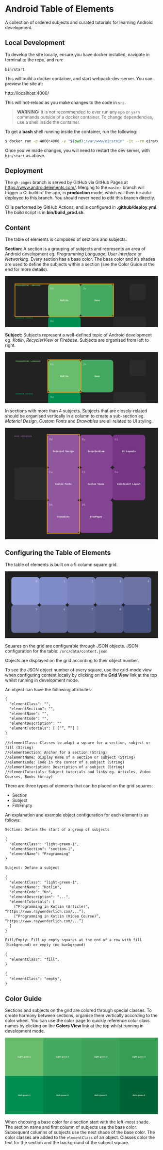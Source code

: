 # Android Table of Elements

A collection of ordered subjects and curated tutorials for learning Android development.

## Local Development

To develop the site locally, ensure you have docker installed, navigate in terminal to the repo, and run:

```bin/start```

This will build a docker container, and start webpack-dev-server. You can preview the site at:

http://localhost:4000/

This will hot-reload as you make changes to the code in `src`.

> __WARNING:__ It is not recommended to ever run any `npm` or `yarn` commands outside of a docker container. To change dependencies, use a shell inside the container.

To get a __bash__ shell running inside the container, run the following:

```sh
$ docker run -p 4000:4000 -v "$(pwd):/var/www/einstein" -it --rm einstein-atoe bash
```

Once you've made changes, you will need to restart the dev server, with `bin/start` as above.

## Deployment

The `gh-pages` branch is served by GitHub via GitHub Pages at https://www.androidelements.com/. Merging to the `master` branch will trigger a CI build of the app, in __production__ mode, which will then be auto-deployed to this branch. You should never need to edit this branch directly.

CI is performed by GitHub Actions, and is configured in __.github/deploy.yml__. The build script is in __bin/build_prod.sh__.

## Content

The table of elements is composed of sections and subjects.

**Section:** A section is a grouping of subjects and represents an area of Android development eg. *Programming Language*, *User Interface* or *Networking*. Every section has a base color. The base color and it’s shades are used to define the subjects within a section (see the Color Guide at the end for more details).

![alt text](https://raw.githubusercontent.com/razeware/einstein/master/src/images/sections.png "")

**Subject:** Subjects represent a well-defined topic of Android development eg. *Kotlin*, *RecyclerView* or *Firebase*. Subjects are organised from left to right.

![alt text](https://raw.githubusercontent.com/razeware/einstein/master/src/images/subjects.png "")

In sections with more than 4 subjects. Subjects that are closely-related should be organised vertically in a column to create a sub-section eg. *Material Design*, *Custom Fonts* and *Drawables* are all related to UI styling.

![alt text](https://raw.githubusercontent.com/razeware/einstein/master/src/images/sub-sections.png "")

## Configuring the Table of Elements

The table of elements is built on a 5 column square grid.

![alt text](https://raw.githubusercontent.com/razeware/einstein/master/src/images/grid.png "")

Squares on the grid are configurable through JSON objects. JSON configuration for the table: ```/src/data/content.json```

Objects are displayed on the grid according to their object number.

To see the JSON object number of every square, use the grid-mode view when configuring content locally by clicking on the __Grid View__ link at the top whilst running in development mode.

An object can have the following attributes:

```
{
  "elementClass": "",
  "elementSection": "",
  "elementName": "",
  "elementCode": "",
  "elementDescription": ""
  "elementTutorials": [ [“”, ””] ]
}

//elementClass: Classes to adapt a square for a section, subject or fill (String)
//elementSection: Anchor for a section (String)
//elementName: Display name of a section or subject (String)
//elementCode: Code in the corner of a subject (String)
//elementDescription: Description of a subject (String)
//elementTutorials: Subject tutorials and links eg. Articles, Video Courses, Books (Array)

```

There are three types of elements that can be placed on the grid squares:

* Section
* Subject
* Fill/Empty

An explanation and example object configuration for each element is as follows:

```
Section: Define the start of a group of subjects

{
  "elementClass": "light-green-1",
  "elementSection": "section-1",
  "elementName": "Programming"
}
```

```
Subject: Define a subject

{
  "elementClass": "light-green-1",
  "elementName": "Kotlin",
  "elementCode": "Kn",
  "elementDescription": "...",
  "elementTutorials": [
    [“Programming in Kotlin (Article)”, “https://www.raywenderlich.com/...”],
    [“Programming in Kotlin (Video Course)”, “https://www.raywenderlich.com/...”]
  ]
}
```

```
Fill/Empty: Fill up empty squares at the end of a row with fill (background) or empty (no background)

{
  "elementClass": "fill",
}

{
  "elementClass": "empty",
}

```

## Color Guide

Sections and subjects on the grid are colored through special classes. To create harmony between sections, organise them vertically according to the color wheel. You can use the color page to quickly reference color class names by clicking on the __Colors View__ link at the top whilst running in development mode.

![alt text](https://raw.githubusercontent.com/razeware/einstein/master/src/images/colors.png "")

When choosing a base color for a section start with the left-most shade. The section name and first column of subjects use the base color. Subsequent columns of subjects use the next shade of the base color. The color classes are added to the ```elementClass``` of an object. Classes color the text for the section and the background of the subject square.





